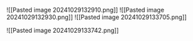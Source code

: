 ![[Pasted image 20241029132910.png]]
![[Pasted image 20241029132930.png]]
![[Pasted image 20241029133705.png]]

![[Pasted image 20241029133742.png]]

